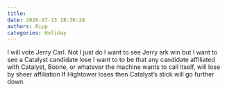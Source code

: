 ```yaml
---
title: 
date: 2020-07-13 18:36:28
authors: Ripp
categories: Holiday
---
```


 I will vote Jerry Carl.  Not I just do I want to see Jerry  ark win but I want to see a Catalyst candidate lose
I want to to be that any candidate affiliated with Catalyst, Boone, or whatever the machine wants to call itself, will lose by sheer affiliation 
If Hightower loses then Catalyst’s stick will go further down